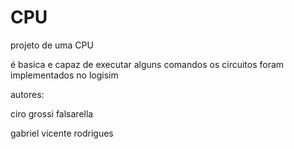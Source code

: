 # CPU
projeto de uma CPU

é basica e capaz de executar alguns comandos
os circuitos foram implementados no logisim

autores:

ciro grossi falsarella

gabriel vicente rodrigues
